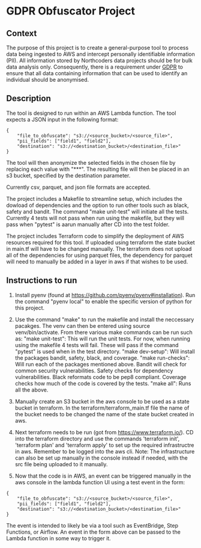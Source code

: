 # GDPR Obfuscator Project

## Context
The purpose of this project is to create a general-purpose tool to process data being ingested to AWS and
intercept personally identifiable information (PII). All information stored by Northcoders data projects should be for bulk data analysis only. Consequently, there is a requirement under [GDPR](https://ico.org.uk/media/for-organisations/guide-to-data-protection/guide-to-the-general-data-protection-regulation-gdpr-1-1.pdf) to ensure that all data containing 
information that can be used to identify an individual should be anonymised.


## Description

The tool is designed to run within an AWS Lambda function. The tool expects a JSON input in the following format: 
```
{
    "file_to_obfuscate": "s3://<source_bucket>/<source_file>",
    "pii_fields": ["field1", "field2"],
    "destination": "s3://<destination_bucket>/<destination_file>"
}
```
The tool will then anonymize the selected fields in the chosen file by replacing each value with "***". The resulting file will then be placed in an s3 bucket, specified by the destination parameter.

Currently csv, parquet, and json file formats are accepted.

The project includes a Makefile to streamline setup, which includes the dowload of dependencies and the option to run other tools such as black, safety and bandit. The command "make unit-test" will initiate all the tests. Currently 4 tests will not pass when run using the makefile, but they will pass when "pytest" is aarun manually after CD into the test folder.

The project includes Terraform code to simplify the deployment of AWS resources required for this tool. If uploaded using terraform the state bucket in main.tf will have to be changed manually. The terraform does not upload all of the dependencies for using parquet files, the dependency for parquet will need to manually be added in a layer in aws if that wishes to be used. 

## Instructions to run

1. Install pyenv (found at https://github.com/pyenv/pyenv#installation). Run the command "pyenv local" to enable the specific version of python for this project.

2. Use the command "make" to run the makefile and install the neccessary pacakges. The venv can then be entered using source venv/bin/activate.
From there various make commands can be run such as:
    "make unit-test": This will run the unit tests. For now, when running using the makefile 4 tests will fail. These will pass if the command "pytest" is used when in the test directory.
    "make dev-setup": Will install the packages bandit, safety, black, and coverage.
    "make run-checks": Will run each of the packages mentioned above. Bandit will check for common security vulnerabilities. Safety checks for dependency vulnerabilities. Black reformats code to be pep8 compliant. Coverage checks how much of the code is covered by the tests.
    "make all": Runs all the above.

3. Manually create an S3 bucket in the aws console to be used as a state bucket in terraform. In the terraform/terraform_main.tf file the name of the bucket needs to be changed the name of the state bucket created in aws.

4. Next terraform needs to be run (got from https://www.terraform.io/). CD into the terraform directory and use the commands 'terraform init', 'terraform plan' and 'terraform apply' to set up the required infrastructre in aws. Remember to be logged into the aws cli.
Note: The infrastructure can also be set up manually in the console instead if needed, with the src file being uploaded to it manually.

5. Now that the code is in AWS, an event can be triggered manually in the aws console in the lambda function UI using a test event in the form:
```
{
    "file_to_obfuscate": "s3://<source_bucket>/<source_file>",
    "pii_fields": ["field1", "field2"],
    "destination": "s3://<destination_bucket>/<destination_file>"
}
```
The event is intended to likely be via a tool such as EventBridge, Step Functions, or Airflow. An event in the form above can be passed to the Lambda function in some way to trigger it.

